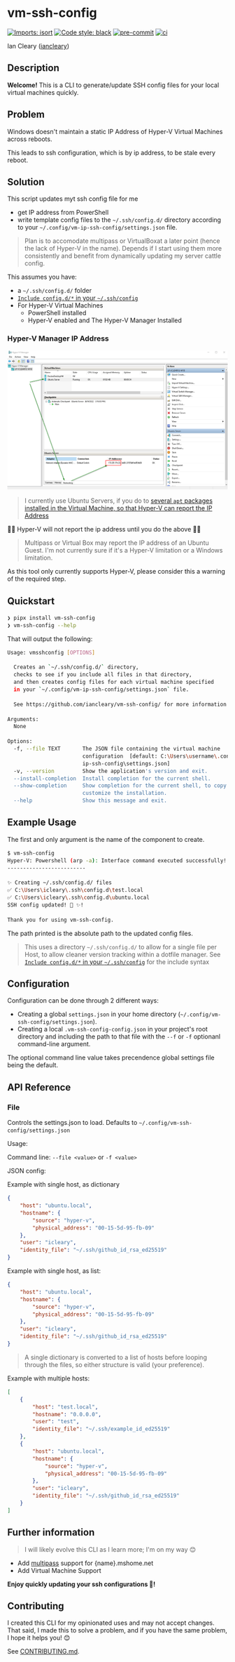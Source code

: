 # vm-ssh-config

[![Imports: isort](https://img.shields.io/badge/%20imports-isort-%231674b1?style=flat&labelColor=ef8336)](https://pycqa.github.io/isort/)
[![Code style: black](https://img.shields.io/badge/code%20style-black-000000.svg)](https://black.readthedocs.io/en/stable/)
[![pre-commit](https://img.shields.io/badge/pre--commit-enabled-brightgreen?logo=pre-commit&logoColor=white)](https://github.com/pre-commit/pre-commit)
[![ci](https://github.com/iancleary/vm-ssh-config/workflows/ci/badge.svg)](https://github.com/iancleary/vm-ssh-config/actions/workflows/ci.yml)

Ian Cleary ([iancleary](https://github.com/iancleary))

## Description

**Welcome!** This is a CLI to generate/update SSH config files for your local virtual machines quickly.

## Problem

Windows doesn't maintain a static IP Address of Hyper-V Virtual Machines across reboots.

This leads to ssh configuration, which is by ip address, to be stale every reboot.

## Solution

This script updates myt ssh config file for me

- get IP address from PowerShell
- write template config files to the `~/.ssh/config.d/` directory according to your `~/.config/vm-ip-ssh-config/settings.json` file.

> Plan is to accomodate multipass or VirtualBoxat a later point (hence the lack of Hyper-V in the name). Depends if I start using them more consistently and benefit from dynamically updating my server cattle config.

This assumes you have:

- a `~/.ssh/config.d/` folder
- [`Include config.d/*` in your `~/.ssh/config`](https://superuser.com/questions/247564/is-there-a-way-for-one-ssh-config-file-to-include-another-one)
- For Hyper-V Virtual Machines
  - PowerShell installed
  - Hyper-V enabled and The Hyper-V Manager Installed

### Hyper-V Manager IP Address

![Hyper-V Manager Networking Tab](docs/assets/hyper-v-manager-networking-tab.png)

> I currently use Ubuntu Servers, if you do to [several `apt` packages installed in the Virtual Machine, so that Hyper-V can report the IP Address](https://stackoverflow.com/a/72534742/13577666)

🚨🚨 Hyper-V will not report the ip address until you do the above 🚨🚨

> Multipass or Virtual Box may report the IP address of an Ubuntu Guest. I'm not currently sure if it's a Hyper-V limitation or a Windows limitation.  

As this tool only currently supports Hyper-V, please consider this a warning of the required step.

## Quickstart

```sh
❯ pipx install vm-ssh-config
❯ vm-ssh-config --help
```

That will output the following:

```bash
Usage: vmsshconfig [OPTIONS]

  Creates an `~/.ssh/config.d/` directory, 
  checks to see if you include all files in that directory,
  and then creates config files for each virtual machine specified
  in your `~/.config/vm-ip-ssh-config/settings.json` file.

  See https://github.com/iancleary/vm-ssh-config/ for more information.

Arguments:
  None

Options:
  -f, --file TEXT       The JSON file containing the virtual machine
                        configuration  [default: C:\Users\username\.config\vm-
                        ip-ssh-config\settings.json]
  -v, --version         Show the application's version and exit.
  --install-completion  Install completion for the current shell.
  --show-completion     Show completion for the current shell, to copy it or
                        customize the installation.
  --help                Show this message and exit.
```

## Example Usage

The first and only argument is the name of the component to create.

```bash
$ vm-ssh-config
Hyper-V: Powershell (arp -a): Interface command executed successfully!
-------------------------

✨ Creating ~/.ssh/config.d/ files
✅ C:\Users\icleary\.ssh\config.d\test.local
✅ C:\Users\icleary\.ssh\config.d\ubuntu.local
SSH config updated! 🚀 ✨!

Thank you for using vm-ssh-config.
```

The path printed is the absolute path to the updated config files.

> This uses a directory `~/.ssh/config.d/` to allow for a single file per Host, to allow cleaner version tracking within a dotfile manager.
> See [`Include config.d/*` in your `~/.ssh/config`](https://superuser.com/questions/247564/is-there-a-way-for-one-ssh-config-file-to-include-another-one) for the include syntax

## Configuration

Configuration can be done through 2 different ways:

- Creating a global `settings.json` in your home directory (`~/.config/vm-ssh-config/settings.json`).
- Creating a local `.vm-ssh-config-config.json` in your project's root directory and including the path to that file with the `--f` or `-f` optionanl command-line argument.

The optional command line value takes precendence global settings file being the default.

## API Reference

### File

Controls the settings.json to load.
Defaults to `~/.config/vm-ssh-config/settings.json`

Usage:

Command line: `--file <value>` or `-f <value>`

JSON config:

Example with single host, as dictionary

```json
{
    "host": "ubuntu.local",
    "hostname": {
        "source": "hyper-v",
        "physical_address": "00-15-5d-95-fb-09"
    },
    "user": "icleary",
    "identity_file": "~/.ssh/github_id_rsa_ed25519"
}
```

Example with single host, as list:

```json
{
    "host": "ubuntu.local",
    "hostname": {
        "source": "hyper-v",
        "physical_address": "00-15-5d-95-fb-09"
    },
    "user": "icleary",
    "identity_file": "~/.ssh/github_id_rsa_ed25519"
}
```

> A single dictionary is converted to a list of hosts before looping through the files, so either structure is valid (your preference).

Example with multiple hosts:

```json
[
    {
        "host": "test.local",
        "hostname": "0.0.0.0",
        "user": "test",
        "identity_file": "~/.ssh/example_id_ed25519"
    },
    {
        "host": "ubuntu.local",
        "hostname": {
            "source": "hyper-v",
            "physical_address": "00-15-5d-95-fb-09"
        },
        "user": "icleary",
        "identity_file": "~/.ssh/github_id_rsa_ed25519"
    }
]
```

## Further information

> I will likely evolve this CLI as I learn more; I'm on my way 😊

- Add [multipass](multipass.run) support for {name}.mshome.net
- Add Virtual Machine Support

**Enjoy quickly updating your ssh configurations 🚀!**

## Contributing

I created this CLI for my opinionated uses and may not accept changes.  That said, I made this to solve a problem, and if you have the same problem, I hope it helps you! 😊

See [CONTRIBUTING.md](.github/CONTRIBUTING.md).
